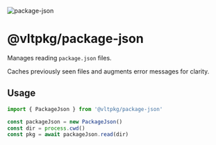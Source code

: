 ![package-json](https://github.com/user-attachments/assets/b91bae89-456d-4841-853a-e3655aa34ac4)

# @vltpkg/package-json

Manages reading `package.json` files.

Caches previously seen files and augments error messages for clarity.

## Usage

```js
import { PackageJson } from '@vltpkg/package-json'

const packageJson = new PackageJson()
const dir = process.cwd()
const pkg = await packageJson.read(dir)
```
